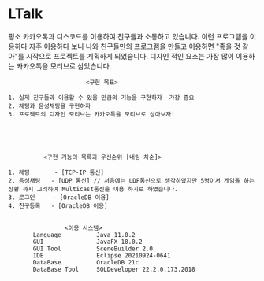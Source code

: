 # LTalk

  평소 카카오톡과 디스코드를 이용하여 친구들과 소통하고 있습니다.
  이런 프로그램을 이용하다 자주 이용하다 보니 나와 친구들만의 프로그램을 만들고 이용하면 "좋을 것 같아"를 시작으로 프로젝트를 계획하게 되었습니다.
  디자인 적인 요소는 가장 많이 이용하는 카카오톡을 모티브로 삼았습니다.
  

                          <구현 목표>
  
    1. 실제 친구들과 이용할 수 있을 만큼의 기능을 구현하자 -가장 중요-
    2. 채팅과 음성채팅을 구현하자
    3. 프로젝트의 디자인 모티브는 카카오톡을 모티브로 삼아보자!





              <구현 기능의 목록과 우선순위 [내림 차순]>
    
    1. 채팅       - [TCP-IP 통신]
    2. 음성채팅   - [UDP 통신] // 처음에는 UDP통신으로 생각하였지만 5명이서 게임을 하는 상황 까지 고려하여 Multicast통신을 이용 하기로 하였습니다.
    3. 로그인     - [OracleDB 이용]
    4. 친구등록   - [OracleDB 이용]
    
    
                    <이용 시스템>
           Language          Java 11.0.2
           GUI               JavaFX 18.0.2
           GUI Tool          SceneBuilder 2.0
           IDE               Eclipse 20210924-0641
           DataBase          OracleDB 21c 
           DataBase Tool     SQLDeveloper 22.2.0.173.2018
           
                           
    
